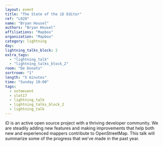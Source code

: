 ```yaml
---
layout: event
title: "The State of the iD Editor"
ref: "L028"
name: "Bryan Housel"
authors: "Bryan Housel"
affiliations: "Mapbox"
organization: "Mapbox"
category: lightning
day: 
lightning_talks_block: 2
extra_tags:
  - "lightning_talk"
  - "lightning_talks_block_2"
room: "De Donato"
sortroom: "1"
length: "5 minutes"
time: "Sunday 10:00"
tags:
  - sotmevent
  - slot17
  - lightning_talk
  - lightning_talks_block_2
  - lightning_talk
---
```

iD is an active open source project with a thriving developer community.  We are steadily adding new features and making improvements that help both new and experienced mappers contribute to OpenStreetMap.  This talk will summarize some of the progress that we’ve made in the past year.
